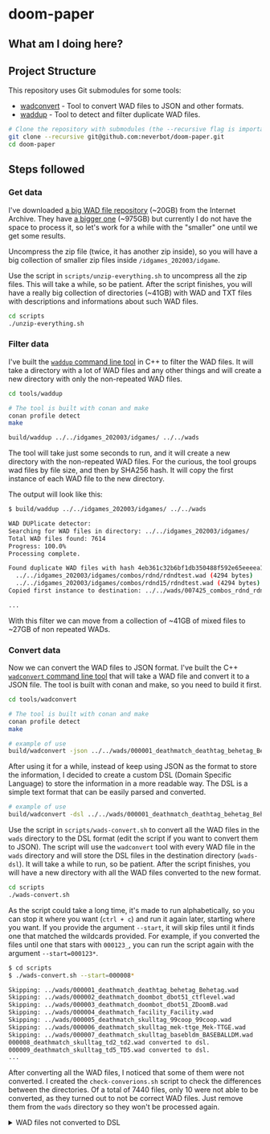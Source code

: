 # doom-paper

## What am I doing here?

## Project Structure

This repository uses Git submodules for some tools:

- [wadconvert](https://github.com/neverbot/wadconvert) - Tool to convert WAD files to JSON and other formats.
- [waddup](https://github.com/neverbot/waddup) - Tool to detect and filter duplicate WAD files.

```bash
# Clone the repository with submodules (the --recursive flag is important)
git clone --recursive git@github.com:neverbot/doom-paper.git
cd doom-paper
```

## Steps followed

### Get data

I've downloaded [a big WAD file repository](https://archive.org/details/idgames_202003) (~20GB) from the Internet Archive. They have [a bigger one](https://archive.org/details/wadarchive) (~975GB) but currently I do not have the space to process it, so let's work for a while with the "smaller" one until we get some results.

Uncompress the zip file (twice, it has another zip inside), so you will have a big collection of smaller zip files inside `/idgames_202003/idgame`.

Use the script in `scripts/unzip-everything.sh` to uncompress all the zip files. This will take a while, so be patient. After the script finishes, you will have a really big collection of directories (~41GB) with WAD and TXT files with descriptions and informations about such WAD files.

```bash
cd scripts
./unzip-everything.sh
```

### Filter data

I've built the [`waddup` command line tool](https://github.com/neverbot/waddup) in C++ to filter the WAD files. It will take a directory with a lot of WAD files and any other things and will create a new directory with only the non-repeated WAD files.

```bash
cd tools/waddup

# The tool is built with conan and make
conan profile detect
make

build/waddup ../../idgames_202003/idgames/ ../../wads
```

The tool will take just some seconds to run, and it will create a new directory with the non-repeated WAD files. For the curious, the tool groups wad files by file size, and then by SHA256 hash. It will copy the first instance of each WAD file to the new directory.

The output will look like this:

```bash
$ build/waddup ../../idgames_202003/idgames/ ../../wads

WAD DUPlicate detector:
Searching for WAD files in directory: ../../idgames_202003/idgames/
Total WAD files found: 7614
Progress: 100.0%
Processing complete.

Found duplicate WAD files with hash 4eb361c32b6bf1db350488f592e65eeeea17f0821d2b26966bf92106e84ccdb7:
  ../../idgames_202003/idgames/combos/rdnd/rdndtest.wad (4294 bytes)
  ../../idgames_202003/idgames/combos/rdnd15/rdndtest.wad (4294 bytes)
Copied first instance to destination: ../../wads/007425_combos_rdnd_rdndtest.wad

...
```

With this filter we can move from a collection of ~41GB of mixed files to ~27GB of non repeated WADs.

### Convert data

Now we can convert the WAD files to JSON format. I've built the C++ [`wadconvert` command line tool](https://github.com/neverbot/wadconvert) that will take a WAD file and convert it to a JSON file. The tool is built with conan and make, so you need to build it first.

```bash
cd tools/wadconvert

# The tool is built with conan and make
conan profile detect
make

# example of use
build/wadconvert -json ../../wads/000001_deathmatch_deathtag_behetag_Behetag.wad ../../test.json
```

After using it for a while, instead of keep using JSON as the format to store the information, I decided to create a custom DSL (Domain Specific Language) to store the information in a more readable way. The DSL is a simple text format that can be easily parsed and converted. 

```bash
# example of use
build/wadconvert -dsl ../../wads/000001_deathmatch_deathtag_behetag_Behetag.wad ../../test.dsl
```

Use the script in `scripts/wads-convert.sh` to convert all the WAD files in the `wads` directory to the DSL format (edit the script if you want to convert them to JSON). The script will use the `wadconvert` tool with every WAD file in the `wads` directory and will store the DSL files in the destination directory (`wads-dsl`). It will take a while to run, so be patient. After the script finishes, you will have a new directory with all the WAD files converted to the new format.

```bash
cd scripts
./wads-convert.sh
```

As the script could take a long time, it's made to run alphabetically, so you can stop it where you want (`ctrl + c`) and run it again later, starting where you want. If you provide the argument `--start`, it will skip files until it finds one that matched the wildcards provided. For example, if you converted the files until one that stars with `000123_`, you can run the script again with the argument `--start=000123*`.

```bash
$ cd scripts
$ ./wads-convert.sh --start=000008*

Skipping: ../wads/000001_deathmatch_deathtag_behetag_Behetag.wad
Skipping: ../wads/000002_deathmatch_doombot_dbot51_ctflevel.wad
Skipping: ../wads/000003_deathmatch_doombot_dbot51_ZDoomB.wad
Skipping: ../wads/000004_deathmatch_facility_Facility.wad
Skipping: ../wads/000005_deathmatch_skulltag_99coop_99coop.wad
Skipping: ../wads/000006_deathmatch_skulltag_mek-ttge_Mek-TTGE.wad
Skipping: ../wads/000007_deathmatch_skulltag_basebldm_BASEBALLDM.wad
000008_deathmatch_skulltag_td2_td2.wad converted to dsl.
000009_deathmatch_skulltag_td5_TD5.wad converted to dsl.
...
```

After converting all the WAD files, I noticed that some of them were not converted. I created the `check-converions.sh` script to check the differences between the directories. Of a total of 7440 files, only 10 were not able to be converted, as they turned out to not be correct WAD files. Just remove them from the `wads` directory so they won't be processed again.

<details>
<summary>WAD files not converted to DSL</summary>

```bash
$ ./check-conversions.sh

WAD files not converted to DSL:
000346_graphics_junkcity___MACOSX_._junkcity.wad
000588_levels_doom_Ports_s-u_sigil_v1_21___MACOSX_._SIGIL_COMPAT_v1_21.wad
000589_levels_doom_Ports_s-u_sigil_v1_21___MACOSX_._SIGIL_v1_21.wad
002336_levels_doom2_Ports_g-i_gws___MACOSX_._GWS.wad
002508_levels_doom2_Ports_j-l_jphouse_jphouse.wad
002688_levels_doom_Ports_j-l_lijiang___MACOSX_lijiang_._lijiang.wad
005150_levels_doom2_a-c_cesspool_cesspool.wad
005933_levels_doom2_Ports_s-u_testfcil___MACOSX_._testfcil.wad
006744_levels_doom2_Ports_s-u_stranger___MACOSX_._STRANGER.wad
007380_levels_doom2_s-u_ultra_ultra.wad
```

</details>
